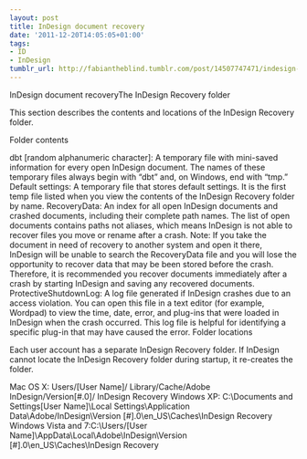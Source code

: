 ```yaml
---
layout: post
title: InDesign document recovery
date: '2011-12-20T14:05:05+01:00'
tags:
- ID
- InDesign
tumblr_url: http://fabiantheblind.tumblr.com/post/14507747471/indesign-document-recovery
---
```

InDesign document recoveryThe InDesign Recovery folder

This section describes the contents and locations of the InDesign Recovery folder.

Folder contents

dbt [random alphanumeric character]: A temporary file with mini-saved information for every open InDesign document. The names of these temporary files always begin with “dbt” and, on Windows, end with “tmp.”
 Default settings: A temporary file that stores default settings. It is the first temp file listed when you view the contents of the InDesign Recovery folder by name.
RecoveryData: An index for all open InDesign documents and crashed documents, including their complete path names. The list of open documents contains paths not aliases, which means InDesign is not able to recover files you move or rename after a crash.
Note: If you take the document in need of recovery to another system and open it there, InDesign will be unable to search the RecoveryData file and you will lose the opportunity to recover data that may be been stored before the crash. Therefore, it is recommended you recover documents immediately after a crash by starting InDesign and saving any recovered documents.
ProtectiveShutdownLog: A log file generated if InDesign crashes due to an access violation. You can open this file in a text editor (for example, Wordpad) to view the time, date, error, and plug-ins that were loaded in InDesign when the crash occurred. This log file is helpful for identifying a specific plug-in that may have caused the error.
Folder locations

Each user account has a separate InDesign Recovery folder. If InDesign cannot locate the InDesign Recovery folder during startup, it re-creates the folder.

Mac OS X: Users/[User Name]/ Library/Cache/Adobe InDesign/Version[#.0]/ InDesign Recovery
Windows XP: C:\Documents and Settings[User Name]\Local Settings\Application Data\Adobe/InDesign\Version [#].0\en_US\Caches\InDesign Recovery
Windows Vista and 7:C:\Users/[User Name]\AppData\Local\Adobe\InDesign\Version [#].0\en_US\Caches\InDesign Recovery
